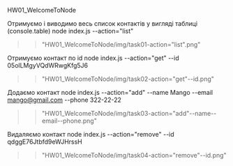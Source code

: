 HW01_WelcomeToNode

Отримуємо і виводимо весь список контактів у вигляді таблиці (console.table)
node index.js --action="list" 
>> "HW01_WelcomeToNode/img/task01-action="list".png"

Отримуємо контакт по id
node index.js --action="get" --id 05olLMgyVQdWRwgKfg5J6 
>> "HW01_WelcomeToNode/img/task02-action="get"--id.png"

Додаємо контакт
node index.js --action="add" --name Mango --email mango@gmail.com --phone 322-22-22 
>> "HW01_WelcomeToNode/img/task03-action="add"--name--email--phone.png"

Видаляємо контакт
node index.js --action="remove" --id qdggE76Jtbfd9eWJHrssH
>> "HW01_WelcomeToNode/img/task04-action="remove"--id.png"